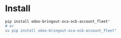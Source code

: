 # Install

```bash
pip install odoo-bringout-oca-ocb-account_fleet"
# or
uv pip install odoo-bringout-oca-ocb-account_fleet"
```
